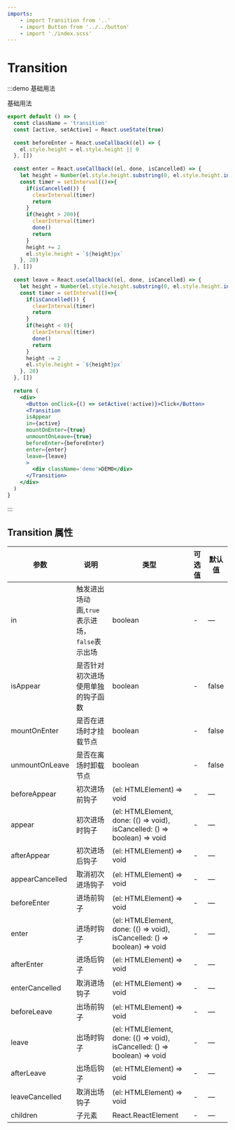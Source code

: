 ```yaml
---
imports:
    - import Transition from '..'
    - import Button from '../../button'
    - import './index.scss'
---
```


# Transition

:::demo 基础用法

基础用法

```jsx
export default () => {
  const className = 'transition'
  const [active, setActive] = React.useState(true)
  
  const beforeEnter = React.useCallback((el) => {
    el.style.height = el.style.height || 0
  }, [])
  
  const enter = React.useCallback((el, done, isCancelled) => {
    let height = Number(el.style.height.substring(0, el.style.height.indexOf('px')) || 0)
    const timer = setInterval(()=>{
      if(isCancelled()) {
        clearInterval(timer)
        return
      }
      if(height > 200){
        clearInterval(timer)
        done()
        return
      }
      height += 2
      el.style.height = `${height}px`
    }, 20)
  }, [])
  
  const leave = React.useCallback((el, done, isCancelled) => {
    let height = Number(el.style.height.substring(0, el.style.height.indexOf('px')) || 200)
    const timer = setInterval(()=>{
      if(isCancelled()) {
        clearInterval(timer)
        return
      }
      if(height < 0){
        clearInterval(timer)
        done()
        return
      }
      height -= 2
      el.style.height = `${height}px`
    }, 20)
  }, [])
  
  return (
    <div>
      <Button onClick={() => setActive(!active)}>Click</Button>
      <Transition
      isAppear
      in={active}
      mountOnEnter={true}
      unmountOnLeave={true}
      beforeEnter={beforeEnter}
      enter={enter}
      leave={leave}
      >
        <div className='demo'>DEMO</div>
      </Transition>
    </div>
  )
}

```

:::

## Transition 属性

| 参数   | 说明                                       | 类型            | 可选值 | 默认值 |
| ------ | ------------------------------------------ | --------------- | ------ | ------ |
| in   | 触发进出场动画,`true`表示进场，`false`表示出场 | boolean | -   | —      |
| isAppear | 是否针对初次进场使用单独的钩子函数            | boolean  | -  | false      |
| mountOnEnter | 是否在进场时才挂载节点            | boolean  | -  | false      |
| unmountOnLeave | 是否在离场时卸载节点            | boolean  | -  | false      |
| beforeAppear   | 初次进场前钩子            | (el: HTMLElement) => void  | -   | —      |
| appear   | 初次进场时钩子            | (el: HTMLElement, done: (() => void), isCancelled: () => boolean) => void  | -   | —      |
| afterAppear   | 初次进场后钩子            | (el: HTMLElement) => void  | -   | —      |
| appearCancelled   | 取消初次进场钩子            | (el: HTMLElement) => void  | -   | —      |
| beforeEnter   | 进场前钩子            | (el: HTMLElement) => void  | -   | —      |
| enter   | 进场时钩子            | (el: HTMLElement, done: (() => void), isCancelled: () => boolean) => void  | -   | —      |
| afterEnter   | 进场后钩子            | (el: HTMLElement) => void  | -   | —      |
| enterCancelled   | 取消进场钩子            | (el: HTMLElement) => void  | -   | —      |
| beforeLeave   | 出场前钩子            | (el: HTMLElement) => void  | -   | —      |
| leave   | 出场时钩子            | (el: HTMLElement, done: (() => void), isCancelled: () => boolean) => void  | -   | —      |
| afterLeave   | 出场后钩子            | (el: HTMLElement) => void  | -   | —      |
| leaveCancelled   | 取消出场钩子            | (el: HTMLElement) => void  | -   | —      |
| children   | 子元素            | React.ReactElement | -   | —      |
